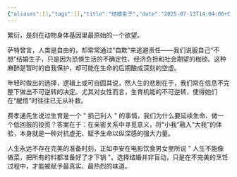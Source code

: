 ```yaml
---
{"aliases":[],"tags":[],"title":"结婚生子","date":"2025-07-13T14:04:06+08:00","date_modify":"2025-07-13T19:27:50+08:00","dg-publish":true,"permalink":"/趣读写/300_Write/01_思考写作/2025/结婚生子/","dgPassFrontmatter":true,"created":"2025-07-13T14:04:06+08:00","updated":"2025-07-13T19:27:50+08:00"}
---
```


繁衍，是刻在动物身体基因里最原始的一个欲望。

萨特曾言，人类是自由的，却常常通过“自欺”来逃避责任——我们说服自己“不想”结婚生子，只是因为恐惧生活的不确定性、经济负担和社会期望的枷锁。这种麻醉是暂时的自我保护，却可能在生命的后期酿成深刻的空虚。

年轻时做出的选择，逻辑上或可自圆其说，然人生的悲剧在于，我们常在信息不完整下做出不可逆转的决定。尤其对女性而言，生育机能的不可逆转，使得她们在“醒悟”时往往已无从补救。

费孝通先生说过生育是一个 " 损己利人 " 的事情，我们为什么要延续生命、做一个低回报的投资？答案在于：在亲密关系中寻觅意义，将“小我”融入“大我”的体验，本身就是一种对抗虚无、赋予生命以纵深感的强大力量。

人生永远不存在完美的准备时刻，正如李安在电影饮食男女里所说 " 人生不能像做菜，把所有的料都准备好了才下锅 "。选择结婚并非盲动，只是在不完美的烹饪过程中，才能被赋予最真实、最热烈的味道。
